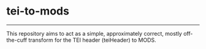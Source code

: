 # tei-to-mods
-----

This repository aims to act as a simple, approximately correct, mostly off-the-cuff transform for the TEI header (teiHeader) to
MODS.